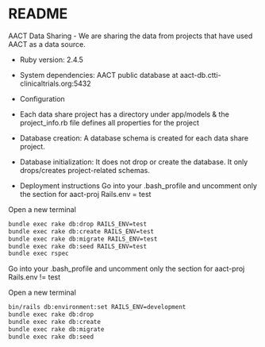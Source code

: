 # README

AACT Data Sharing - We are sharing the data from projects that have used AACT as a data source.


* Ruby version: 2.4.5

* System dependencies:  AACT public database at aact-db.ctti-clinicaltrials.org:5432

* Configuration

* Each data share project has a directory under app/models & the project_info.rb file defines all properties for the project

* Database creation:  A database schema is created for each data share project.

* Database initialization:  It does not drop or create the database.  It only drops/creates project-related schemas.

* Deployment instructions
Go into your .bash_profile and uncomment only the section for aact-proj Rails.env = test

Open a new terminal

```bash
bundle exec rake db:drop RAILS_ENV=test
bundle exec rake db:create RAILS_ENV=test
bundle exec rake db:migrate RAILS_ENV=test
bundle exec rake db:seed RAILS_ENV=test
bundle exec rspec
```

Go into your .bash_profile and uncomment only the section for aact-proj Rails.env != test

Open a new terminal

```bash
bin/rails db:environment:set RAILS_ENV=development
bundle exec rake db:drop
bundle exec rake db:create
bundle exec rake db:migrate
bundle exec rake db:seed
```
